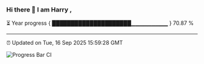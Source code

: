### Hi there 👋 I am Harry , 

⏳ Year progress { █████████████████████▁▁▁▁▁▁▁▁▁ } 70.87 %

---

⏰ Updated on Tue, 16 Sep 2025 15:59:28 GMT

![Progress Bar CI](https://github.com/duykhang68/duykhang68/workflows/Progress%20Bar%20CI/badge.svg)
